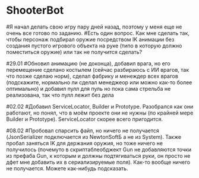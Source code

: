 # ShooterBot

#Я начал делать свою игру пару дней назад, поэтому у меня еще не очень все готово по заданию.
#Есть один вопрос. Как мне сделать так, чтобы персонаж подбирал оружие посредством IK анимации без создания пустого игрового объекта на руке (типо в которую должно поместиться оружие) или так не получится сделать?

#29.01
#Обновил анимацию (не доконца), добавил врага, но его перемещение сделано костылем (сейчас разбираюсь с ИИ врагов, так что позже сделаю норм), сделал фабрику и менеждер всех врагов (подскажите, нормально ли сделал менеджеор или можно как-то более оптимально) и добавил пулл для пуль но пока сама стрельба не реализована, так что пулл лежит без дела

#02.02
#Добавил ServiceLocator, Builder и Prototype. Разобрался как они работают, но понял, что в моём проекте они не нужны (по крайней мере Builder и Prototype). ServiceLocator скорее всего пригодится.

#08.02
#Пробовал спарсить файл, но ничего не получается (JsonSerializer подключается из NewtonSoftБ а не из System). Также пробал заняться IK для держания оружия, но тоже ничего не получилось (почемуто в скриптаблеобджект Gun не добавляются точки из префаба Gun, к которым и должны подтягиваться руки, он просто не дфет мне добавить их в сериализируемые поля). Как-то вообще ничего не получается. Можете как-нибудь подсказать.
